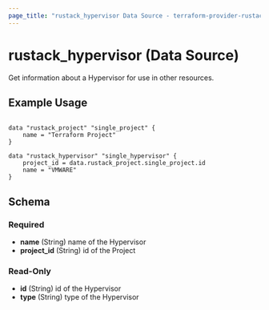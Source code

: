 ```yaml
---
page_title: "rustack_hypervisor Data Source - terraform-provider-rustack"
---
```

# rustack_hypervisor (Data Source)

Get information about a Hypervisor for use in other resources. 

## Example Usage

```hcl

data "rustack_project" "single_project" {
    name = "Terraform Project"
}

data "rustack_hypervisor" "single_hypervisor" {
    project_id = data.rustack_project.single_project.id
    name = "VMWARE"
}

```

## Schema

### Required

- **name** (String) name of the Hypervisor
- **project_id** (String) id of the Project

### Read-Only

- **id** (String) id of the Hypervisor
- **type** (String) type of the Hypervisor
